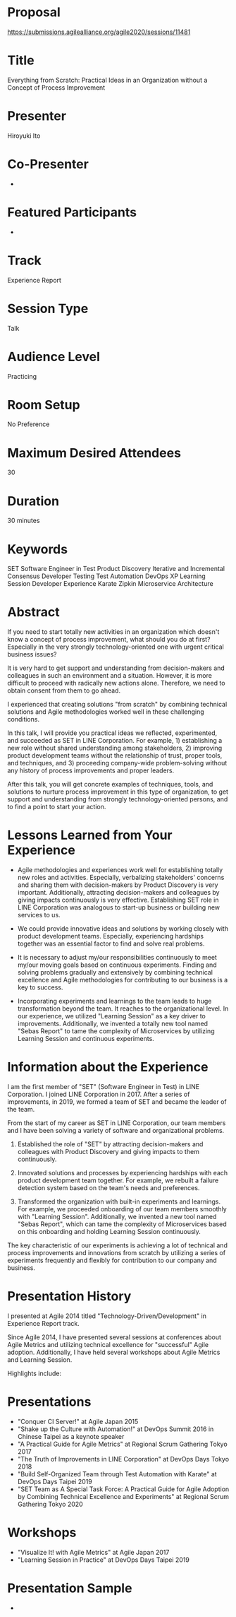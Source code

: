 
# Proposal
https://submissions.agilealliance.org/agile2020/sessions/11481


# Title
Everything from Scratch: Practical Ideas in an Organization without a Concept of Process Improvement


# Presenter
Hiroyuki Ito

# Co-Presenter
-

# Featured Participants
-

# Track
Experience Report

# Session Type
Talk

# Audience Level
Practicing

# Room Setup
No Preference

# Maximum Desired Attendees
30

# Duration
30 minutes


# Keywords
SET
Software Engineer in Test
Product Discovery
Iterative and Incremental Consensus
Developer Testing
Test Automation
DevOps
XP
Learning Session
Developer Experience
Karate
Zipkin
Microservice Architecture


# Abstract
If you need to start totally new activities in an organization which doesn't know a concept of process improvement, what should you do at first? Especially in the very strongly technology-oriented one with urgent critical business issues?

It is very hard to get support and understanding from decision-makers and colleagues in such an environment and a situation. However, it is more difficult to proceed with radically new actions alone. Therefore, we need to obtain consent from them to go ahead.

I experienced that creating solutions "from scratch" by combining technical solutions and Agile methodologies worked well in these challenging conditions.

In this talk, I will provide you practical ideas we reflected, experimented, and succeeded as SET in LINE Corporation. For example, 1) establishing a new role without shared understanding among stakeholders, 2) improving product development teams without the relationship of trust, proper tools, and techniques, and 3) proceeding company-wide problem-solving without any history of process improvements and proper leaders.

After this talk, you will get concrete examples of techniques, tools, and solutions to nurture process improvement in this type of organization, to get support and understanding from strongly technology-oriented persons, and to find a point to start your action.


# Lessons Learned from Your Experience
- Agile methodologies and experiences work well for establishing totally new roles and activities. Especially, verbalizing stakeholders' concerns and sharing them with decision-makers by Product Discovery is very important. Additionally, attracting decision-makers and colleagues by giving impacts continuously is very effective. Establishing SET role in LINE Corporation was analogous to start-up business or building new services to us.

- We could provide innovative ideas and solutions by working closely with product development teams. Especially, experiencing hardships together was an essential factor to find and solve real problems.

- It is necessary to adjust my/our responsibilities continuously to meet my/our moving goals based on continuous experiments. Finding and solving problems gradually and extensively by combining technical excellence and Agile methodologies for contributing to our business is a key to success.

- Incorporating experiments and learnings to the team leads to huge transformation beyond the team. It reaches to the organizational level. In our experience, we utilized "Learning Session" as a key driver to improvements. Additionally, we invented a totally new tool named "Sebas Report" to tame the complexity of Microservices by utilizing Learning Session and continuous experiments.



# Information about the Experience
I am the first member of "SET" (Software Engineer in Test) in LINE Corporation. I joined LINE Corporation in 2017. After a series of improvements, in 2019, we formed a team of SET and became the leader of the team.

From the start of my career as SET in LINE Corporation, our team members and I have been solving a variety of software and organizational problems.

1) Established the role of "SET" by attracting decision-makers and colleagues with Product Discovery and giving impacts to them continuously.

2) Innovated solutions and processes by experiencing hardships with each product development team together. For example, we rebuilt a failure detection system based on the team's needs and preferences.

3) Transformed the organization with built-in experiments and learnings. For example, we proceeded onboarding of our team members smoothly with "Learning Session". Additionally, we invented a new tool named "Sebas Report", which can tame the complexity of Microservices based on this onboarding and holding Learning Session continuously.

The key characteristic of our experiments is achieving a lot of technical and process improvements and innovations from scratch by utilizing a series of experiments frequently and flexibly for contribution to our company and business.



# Presentation History
I presented at Agile 2014 titled "Technology-Driven/Development" in Experience Report track.

Since Agile 2014, I have presented several sessions at conferences about Agile Metrics and utilizing technical excellence for "successful" Agile adoption.
Additionally, I have held several workshops about Agile Metrics and Learning Session.

Highlights include:

# Presentations
- "Conquer CI Server!" at Agile Japan 2015
- "Shake up the Culture with Automation!" at DevOps Summit 2016 in Chinese Taipei as a keynote speaker
- "A Practical Guide for Agile Metrics" at Regional Scrum Gathering Tokyo 2017
- "The Truth of Improvements in LINE Corporation" at DevOps Days Tokyo 2018
- "Build Self-Organized Team through Test Automation with Karate" at DevOps Days Taipei 2019
- "SET Team as A Special Task Force: A Practical Guide for Agile Adoption by Combining Technical Excellence and Experiments" at Regional Scrum Gathering Tokyo 2020

# Workshops
- "Visualize It! with Agile Metrics" at Agile Japan 2017
- "Learning Session in Practice" at DevOps Days Taipei 2019



# Presentation Sample
-
